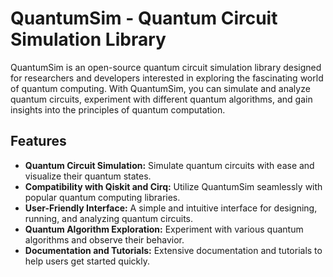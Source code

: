 # QuantumSim - Quantum Circuit Simulation Library

QuantumSim is an open-source quantum circuit simulation library designed for researchers and developers interested in exploring the fascinating world of quantum computing. With QuantumSim, you can simulate and analyze quantum circuits, experiment with different quantum algorithms, and gain insights into the principles of quantum computation.

## Features

- **Quantum Circuit Simulation:** Simulate quantum circuits with ease and visualize their quantum states.
- **Compatibility with Qiskit and Cirq:** Utilize QuantumSim seamlessly with popular quantum computing libraries.
- **User-Friendly Interface:** A simple and intuitive interface for designing, running, and analyzing quantum circuits.
- **Quantum Algorithm Exploration:** Experiment with various quantum algorithms and observe their behavior.
- **Documentation and Tutorials:** Extensive documentation and tutorials to help users get started quickly.
